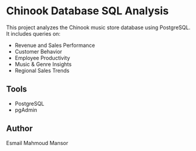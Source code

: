 # Chinook Database SQL Analysis

This project analyzes the Chinook music store database using PostgreSQL.
It includes queries on:
- Revenue and Sales Performance  
- Customer Behavior  
- Employee Productivity  
- Music & Genre Insights  
- Regional Sales Trends  

## Tools
- PostgreSQL
- pgAdmin

## Author
Esmail Mahmoud Mansor

